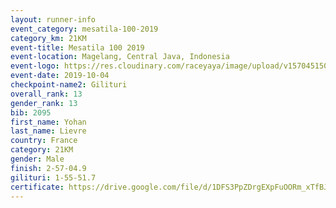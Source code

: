 ```yaml
---
layout: runner-info 
event_category: mesatila-100-2019 
category_km: 21KM 
event-title: Mesatila 100 2019 
event-location: Magelang, Central Java, Indonesia 
event-logo: https://res.cloudinary.com/raceyaya/image/upload/v1570451507/logo/mesastila100_jin7bl.jpg 
event-date: 2019-10-04 
checkpoint-name2: Gilituri 
overall_rank: 13
gender_rank: 13
bib: 2095
first_name: Yohan
last_name: Lievre
country: France
category: 21KM
gender: Male
finish: 2-57-04.9
gilituri: 1-55-51.7
certificate: https://drive.google.com/file/d/1DFS3PpZDrgEXpFuOORm_xTfBJLOv8-IK/view?usp=sharing
---
```

